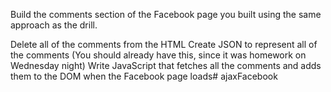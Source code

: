 Build the comments section of the Facebook page you built using the same approach as the drill.

Delete all of the comments from the HTML
Create JSON to represent all of the comments (You should already have this, since it was homework on Wednesday night)
Write JavaScript that fetches all the comments and adds them to the DOM when the Facebook page loads# ajaxFacebook
